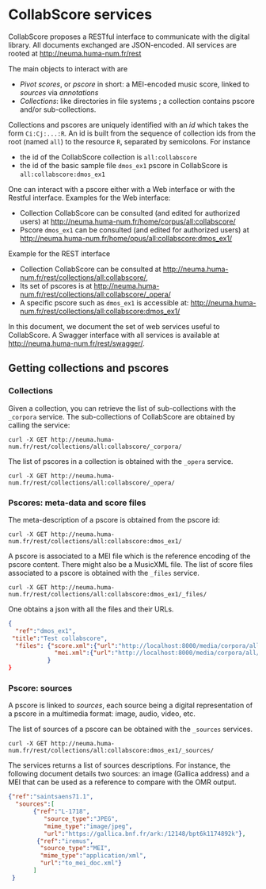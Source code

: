 # CollabScore services

CollabScore proposes a RESTful interface to communicate with the digital library. 
All documents exchanged are JSON-encoded.  All services are rooted at http://neuma.huma-num.fr/rest

The main objects to interact with are

 - *Pivot scores*, or *pscore* in short: a MEI-encoded music score, linked to *sources* via *annotations*
 - *Collections*: like directories in file systems ; a collection contains pscore and/or sub-collections.

Collections and pscores are uniquely identified with an *id* which takes the form ``Ci:Cj:...:R``.
An id is built from the sequence of collection ids from the root (named ``all``) to the resource ``R``, 
separated by semicolons. For instance 

 - the id of the CollabScore collection  is ``all:collabscore``
 - the id of the basic sample file ``dmos_ex1`` pscore in CollabScore is ``all:collabscore:dmos_ex1``

One can interact with a pscore either with a Web interface or with the Restful interface. Examples for the Web interface:

 - Collection CollabScore can be consulted (and edited for authorized users) at http://neuma.huma-num.fr/home/corpus/all:collabscore/
 - Pscore ``dmos_ex1`` can be consulted (and edited for authorized users) at http://neuma.huma-num.fr/home/opus/all:collabscore:dmos_ex1/

Example for the REST interface 

 - Collection CollabScore can be consulted at http://neuma.huma-num.fr/rest/collections/all:collabscore/, 
 - Its set of pscores is at http://neuma.huma-num.fr/rest/collections/all:collabscore/_opera/
 - A specific pscore such as ``dmos_ex1`` is accessible at: http://neuma.huma-num.fr/rest/collections/all:collabscore:dmos_ex1/

In this document, we document the set of web services useful to CollabScore. A Swagger interface with all services is
available at http://neuma.huma-num.fr/rest/swagger/.

## Getting collections and pscores

### Collections

Given a collection, you can retrieve the list of sub-collections with the ``_corpora``
service. The sub-collections of CollabScore are obtained by calling the service:

```
curl -X GET http://neuma.huma-num.fr/rest/collections/all:collabscore/_corpora/
```

The list of pscores in a collection is obtained with the ``_opera`` service.

```
curl -X GET http://neuma.huma-num.fr/rest/collections/all:collabscore/_opera/
```

### Pscores: meta-data and score files

The meta-description of a pscore is obtained from the pscore id:

```
curl -X GET http://neuma.huma-num.fr/rest/collections/all:collabscore:dmos_ex1/
```

A pscore is associated  to a MEI file which is the reference encoding of the pscore content. There might also be a MusicXML file. The list of score files associated to a pscore is obtained with the ``_files`` service.

```
curl -X GET http://neuma.huma-num.fr/rest/collections/all:collabscore:dmos_ex1/_files/
```
One obtains a json with all the files and their URLs.
 
```json
{
  "ref":"dmos_ex1",
 "title":"Test collabscore",
  "files": {"score.xml":{"url":"http://localhost:8000/media/corpora/all/collabscore/dmos_ex1/score.xml"},
             "mei.xml":{"url":"http://localhost:8000/media/corpora/all/collabscore/dmos_ex1/mei.xml"}}
           }
}
```

### Pscore: sources

A pscore is linked to *sources*, each source being a digital representation of a  pscore in a multimedia format: image, audio,
video, etc.

The list of sources of a pscore can be obtained with the ``_sources`` services.

```
curl -X GET http://neuma.huma-num.fr/rest/collections/all:collabscore:dmos_ex1/_sources/
```

The services returns a list of sources descriptions. For instance, the following document
details two sources: an image (Gallica address) and a MEI that can be used as a reference to compare
with the OMR output.

```json
{"ref":"saintsaens71.1",
  "sources":[
       {"ref":"L-1718",
          "source_type":"JPEG",
          "mime_type":"image/jpeg",
          "url":"https://gallica.bnf.fr/ark:/12148/bpt6k1174892k"},
        {"ref":"iremus",
         "source_type":"MEI",
         "mime_type":"application/xml",
         "url":"to_mei_doc.xml"}
       ]
 }
```


